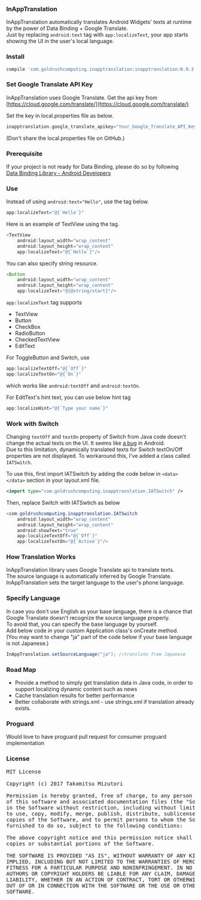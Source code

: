 ### InAppTranslation
InAppTranslation automatically translates Android Widgets' texts at runtime by the power of Data Binding + Google Translate.  
Just by replacing `android:text` tag with `app:localizeText`, your app starts showing the UI in the user's local language.

### Install
```groovy
compile 'com.goldrushcomputing.inapptranslation:inapptranslation:0.9.3'
```


### Set Google Translate API Key
InAppTranslation uses Google Translate. Get the api key from [https://cloud.google.com/translate/](https://cloud.google.com/translate/)  

Set the key in local.properties file as below.
```groovy
inapptranslation.google_translate_apikey="Your_Google_Translate_API_Key"
```
(Don't share the local.properties file on GitHub.)

### Prerequisite
If your project is not ready for Data Binding, please do so by following  
[Data Binding Library - Android Developers](https://developer.android.com/topic/libraries/data-binding/index.html)  

### Use
Instead of using `android:text="Hello"`, use the tag below.
```java
app:localizeText="@{`Hello`}"
```


Here is an example of TextView using the tag.
```java
<TextView
    android:layout_width="wrap_content"
    android:layout_height="wrap_content"
    app:localizeText="@{`Hello`}"/>
```

You can also specify string resource.
```java
<Button
    android:layout_width="wrap_content"
    android:layout_height="wrap_content"
    app:localizeText="@{@string/start}"/>
```
`app:localizeText` tag supports
* TextView
* Button
* CheckBox
* RadioButton
* CheckedTextView
* EditText

For ToggleButton and Switch, use
```java
app:localizeTextOff="@{`Off`}"
app:localizeTextOn="@{`On`}"
```
which works like `android:textOff` and `android:textOn`.

For EditText's hint text, you can use below hint tag
```java
app:localizeHint="@{`Type your name`}"
```

### Work with Switch
Changing `textOff` and `textOn` property of Switch from Java code doesn't change the actual texts on the UI. It seems like [a bug](http://stackoverflow.com/questions/19790440/can-not-change-switch-text-on-off-at-runtime) in Android.  
Due to this limitation, dynamically translated texts for Switch textOn/Off properties are not displayed. To workaround this, I've added a class called `IATSwitch`.  

To use this, first import IATSwitch by adding the code below in `<data></data>` section in your layout.xml file.
```xml
<import type="com.goldrushcomputing.inapptranslation.IATSwitch" />
```
Then, replace Switch with IATSwtich as below
```java
<com.goldrushcomputing.inapptranslation.IATSwitch
    android:layout_width="wrap_content"
    android:layout_height="wrap_content"
    android:showText="true"
    app:localizeTextOff="@{`Off`}"
    app:localizeTextOn="@{`Active`}"/>
```



### How Translation Works
InAppTranslation library uses Google Translate api to translate texts.  
The source language is automatically inferred by Google Translate.  
InAppTranslation sets the target language to the user's phone language.

### Specify Language
In case you don't use English as your base language, there is a chance that Google Translate doesn't recognize the source language properly.  
To avoid that, you can specify the base language by yourself.  
Add below code in your custom Application class's onCreate method.  
(You may want to change "ja" part of the code below if your base language is not Japanese.)
```java
InAppTranslation.setSourceLanguage("ja"); //translate from Japanese
```

### Road Map
* Provide a method to simply get translation data in Java code, in order to support localizing dynamic content such as news
* Cache translation results for better performance
* Better collaborate with strings.xml - use strings.xml if translation already exists.



### Proguard
Would love to have proguard pull request for consumer proguard implementation

### License
<pre>
MIT License

Copyright (c) 2017 Takamitsu Mizutori

Permission is hereby granted, free of charge, to any person obtaining a copy
of this software and associated documentation files (the "Software"), to deal
in the Software without restriction, including without limitation the rights
to use, copy, modify, merge, publish, distribute, sublicense, and/or sell
copies of the Software, and to permit persons to whom the Software is
furnished to do so, subject to the following conditions:

The above copyright notice and this permission notice shall be included in all
copies or substantial portions of the Software.

THE SOFTWARE IS PROVIDED "AS IS", WITHOUT WARRANTY OF ANY KIND, EXPRESS OR
IMPLIED, INCLUDING BUT NOT LIMITED TO THE WARRANTIES OF MERCHANTABILITY,
FITNESS FOR A PARTICULAR PURPOSE AND NONINFRINGEMENT. IN NO EVENT SHALL THE
AUTHORS OR COPYRIGHT HOLDERS BE LIABLE FOR ANY CLAIM, DAMAGES OR OTHER
LIABILITY, WHETHER IN AN ACTION OF CONTRACT, TORT OR OTHERWISE, ARISING FROM,
OUT OF OR IN CONNECTION WITH THE SOFTWARE OR THE USE OR OTHER DEALINGS IN THE
SOFTWARE.
</pre>
